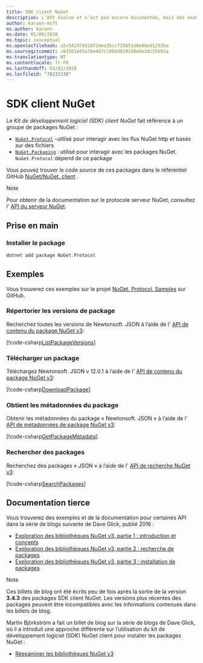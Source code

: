 ```yaml
---
title: SDK client NuGet
description: L’API évolue et n’est pas encore documentée, mais des exemples sont disponibles sur le blog de Dave Glick.
author: karann-msft
ms.author: karann
ms.date: 01/09/2018
ms.topic: conceptual
ms.openlocfilehash: a5c542379318f24ee35ccf25651d0e8de91253ba
ms.sourcegitcommit: c81561e93a7be467c1983d639158d4e3dc25b93a
ms.translationtype: MT
ms.contentlocale: fr-FR
ms.lasthandoff: 03/02/2020
ms.locfileid: "78231238"
---
```

# <a name="nuget-client-sdk"></a>SDK client NuGet

Le *Kit de développement logiciel (SDK) client NuGet* fait référence à un groupe de packages NuGet :

* [`NuGet.Protocol`](https://www.nuget.org/packages/NuGet.Protocol) -utilisé pour interagir avec les flux NuGet http et basés sur des fichiers
* [`NuGet.Packaging`](https://www.nuget.org/packages/NuGet.Packaging) : utilisé pour interagir avec les packages NuGet. `NuGet.Protocol` dépend de ce package

Vous pouvez trouver le code source de ces packages dans le référentiel GitHub [NuGet/NuGet. client](https://github.com/NuGet/NuGet.Client) .

> [!Note]
> Pour obtenir de la documentation sur le protocole serveur NuGet, consultez l' [API du serveur NuGet](~/api/overview.md).

## <a name="getting-started"></a>Prise en main

### <a name="install-the-package"></a>Installer le package

```ps1
dotnet add package NuGet.Protocol
```

## <a name="examples"></a>Exemples

Vous trouverez ces exemples sur le projet [NuGet. Protocol. Samples](https://github.com/NuGet/Samples/tree/master/NuGetProtocolSamples) sur GitHub.

### <a name="list-package-versions"></a>Répertorier les versions de package

Recherchez toutes les versions de Newtonsoft. JSON à l’aide de l' [API de contenu du package NuGet v3](../api/package-base-address-resource.md#enumerate-package-versions):

[!code-csharp[ListPackageVersions](~/../nuget-samples/NuGetProtocolSamples/Program.cs?name=ListPackageVersions)]

### <a name="download-a-package"></a>Télécharger un package

Téléchargez Newtonsoft. JSON v 12.0.1 à l’aide de l' [API de contenu du package NuGet v3](../api/package-base-address-resource.md):

[!code-csharp[DownloadPackage](~/../nuget-samples/NuGetProtocolSamples/Program.cs?name=DownloadPackage)]

### <a name="get-package-metadata"></a>Obtient les métadonnées du package

Obtenir les métadonnées du package « Newtonsoft. JSON » à l’aide de l' [API de métadonnées de package NuGet v3](../api/registration-base-url-resource.md):

[!code-csharp[GetPackageMetadata](~/../nuget-samples/NuGetProtocolSamples/Program.cs?name=GetPackageMetadata)]

### <a name="search-packages"></a>Rechercher des packages

Recherchez des packages « JSON » à l’aide de l' [API de recherche NuGet v3](../api/search-query-service-resource.md):

[!code-csharp[SearchPackages](~/../nuget-samples/NuGetProtocolSamples/Program.cs?name=SearchPackages)]

## <a name="third-party-documentation"></a>Documentation tierce

Vous trouverez des exemples et de la documentation pour certaines API dans la série de blogs suivante de Dave Glick, publié 2016 :

- [Exploration des bibliothèques NuGet v3, partie 1 : introduction et concepts](http://daveaglick.com/posts/exploring-the-nuget-v3-libraries-part-1)
- [Exploration des bibliothèques NuGet v3, partie 2 : recherche de packages](http://daveaglick.com/posts/exploring-the-nuget-v3-libraries-part-2)
- [Exploration des bibliothèques NuGet v3, partie 3 : installation de packages](http://daveaglick.com/posts/exploring-the-nuget-v3-libraries-part-3)

> [!Note]
> Ces billets de blog ont été écrits peu de fois après la sortie de la version **3.4.3** des packages SDK client NuGet.
> Les versions plus récentes des packages peuvent être incompatibles avec les informations contenues dans les billets de blog.

Martin Björkström a fait un billet de blog sur la série de blogs de Dave Glick, où il a introduit une approche différente sur l’utilisation du kit de développement logiciel (SDK) NuGet client pour installer les packages NuGet :

- [Réexaminer les bibliothèques NuGet v3](https://martinbjorkstrom.com/posts/2018-09-19-revisiting-nuget-client-libraries)
